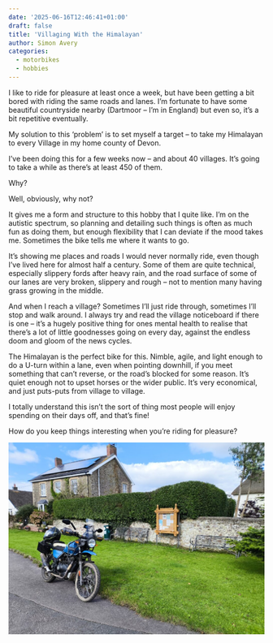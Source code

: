 ```yaml
---
date: '2025-06-16T12:46:41+01:00'
draft: false
title: 'Villaging With the Himalayan'
author: Simon Avery
categories:
  - motorbikes
  - hobbies
---
```


I like to ride for pleasure at least once a week, but have been getting a bit bored with riding the same roads and lanes. I’m fortunate to have some beautiful countryside nearby (Dartmoor – I’m in England) but even so, it’s a bit repetitive eventually.

My solution to this ‘problem’ is to set myself a target – to take my Himalayan to every Village in my home county of Devon.

I’ve been doing this for a few weeks now – and about 40 villages. It’s going to take a while as there’s at least 450 of them.

Why?

Well, obviously, why not?

It gives me a form and structure to this hobby that I quite like.  I’m on the autistic spectrum, so planning and detailing such things is often as much fun as doing them, but enough flexibility that I can deviate if the mood takes me. Sometimes the bike tells me where it wants to go.

It’s showing me places and roads I would never normally ride, even though I’ve lived here for almost half a century.  Some of them are quite technical, especially slippery fords after heavy rain, and the road surface of some of our lanes are very broken, slippery and rough – not to mention many having grass growing in the middle.

And when I reach a village? Sometimes I’ll just ride through, sometimes I’ll stop and walk around. I always try and read the village noticeboard if there is one – it’s a hugely positive thing for ones mental health to realise that there’s a lot of little goodnesses going on every day, against the endless doom and gloom of the news cycles.

The Himalayan is the perfect bike for this. Nimble, agile, and light enough to do a U-turn within a lane, even when pointing downhill, if you meet something that can’t reverse, or the road’s blocked for some reason. It’s quiet enough not to upset horses or the wider public. It’s very economical, and just puts-puts from village to village.

I totally understand this isn’t the sort of thing most people will enjoy spending on their days off, and that’s fine!  

How do you keep things interesting when you’re riding for pleasure?

![The village notice board is always worth a read](1.jpg)

